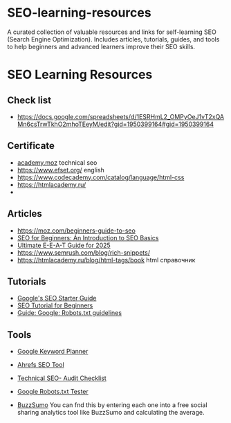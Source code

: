 # SEO-learning-resources
A curated collection of valuable resources and links for self-learning SEO (Search Engine Optimization). Includes articles, tutorials, guides, and tools to help beginners and advanced learners improve their SEO skills.


# SEO Learning Resources

## Check list
- https://docs.google.com/spreadsheets/d/1ESRHmL2_OMPyOeJ1vT2xQAMn6csTrwTkhO2mhoTEeyM/edit?gid=1950399164#gid=1950399164

## Certificate 
- [academy.moz](https://academy.moz.com/) technical seo
- https://www.efset.org/ english
- https://www.codecademy.com/catalog/language/html-css
- https://htmlacademy.ru/ 
- 
## Articles
- https://moz.com/beginners-guide-to-seo 
- [SEO for Beginners: An Introduction to SEO Basics](https://www.searchenginejournal.com/seo-101/) 
- [Ultimate E-E-A-T Guide for 2025](https://www.marketingaid.io/ultimate-eeat-guide/)
- https://www.semrush.com/blog/rich-snippets/
- https://htmlacademy.ru/blog/html-tags/book  html справочник
## Tutorials
- [Google's SEO Starter Guide](https://support.google.com/webmasters/answer/7451184?hl=en)
- [SEO Tutorial for Beginners](https://www.youtube.com/watch?v=ZvYsbkQ0aXg)
- [Guide: Google: Robots.txt guidelines](https://developers.google.com/search/docs/crawling-indexing/robots/create-robots-txt?hl=ru)


## Tools
- [Google Keyword Planner](https://ads.google.com/home/tools/keyword-planner/)
- [Ahrefs SEO Tool](https://ahrefs.com/)
- [Technical SEO- Audit Checklist](https://docs.google.com/spreadsheets/d/1V85o8Zhh0FcXEimMzbkDkbb8mtuNtdW_aDaZKDTSDPo/edit?gid=0#gid=0)
-  [Google Robots.txt Tester](https://support.google.com/webmasters/answer/6062598)

- [BuzzSumo](https://buzzsumo.com/) You can fnd this by entering
each one into a free social sharing analytics tool like BuzzSumo and calculating the average.

